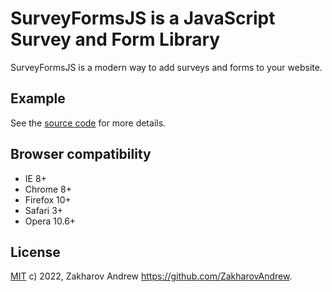 # SurveyFormsJS is a JavaScript Survey and Form Library

SurveyFormsJS is a modern way to add surveys and forms to your website.

## Example

See the [source code](https://github.com/ZakharovAndrew/Survey-Forms/blob/master/examples/index.html) for more details.

## Browser compatibility
 - IE 8+
 - Chrome 8+
 - Firefox 10+
 - Safari 3+
 - Opera 10.6+

## License

[MIT](https://github.com/ZakharovAndrew/scrollza/blob/master/LICENSE) c) 2022, Zakharov Andrew <https://github.com/ZakharovAndrew>.
